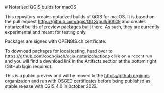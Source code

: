 # Notarized QGIS builds for macOS

This repository creates notarized builds of QGIS for macOS.
It is based on the pull request https://github.com/qgis/QGIS/pull/60039 and creates notarized builds of preview packages built there.
As such, they are currently experimental and meant for testing only.

Packages are signed with OPENGIS.ch certificate.

To download packages for local testing, head over to https://github.com/opengisch/qgis-notarize/actions click on a recent run and you will find a download link in the Artifacts section at the bottom right (GitHub login required).

This is a public preview and will be moved to the https://github.org/qgis organization and run with OSGEO certificates before being published as stable release with QGIS 4.0 in October 2026.

